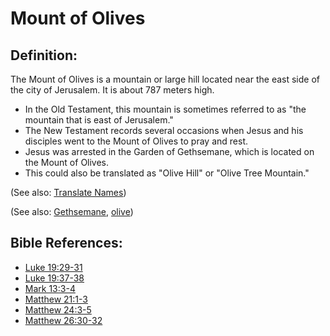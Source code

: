 # Mount of Olives #

## Definition: ##

The Mount of Olives is a mountain or large hill located near the east side of the city of Jerusalem. It is about 787 meters high.

* In the Old Testament, this mountain is sometimes referred to as "the mountain that is east of Jerusalem."
* The New Testament records several occasions when Jesus and his disciples went to the Mount of Olives to pray and rest.
* Jesus was arrested in the Garden of Gethsemane, which is located on the Mount of Olives.
* This could also be translated as "Olive Hill" or "Olive Tree Mountain."

(See also: [Translate Names](en/ta-vol1/translate/man/translate-names))

(See also: [Gethsemane](../other/gethsemane.md), [olive](../other/olive.md))

## Bible References: ##

* [Luke 19:29-31](en/tn/luk/help/19/29)
* [Luke 19:37-38](en/tn/luk/help/19/37)
* [Mark 13:3-4](en/tn/mrk/help/13/03)
* [Matthew 21:1-3](en/tn/mat/help/21/01)
* [Matthew 24:3-5](en/tn/mat/help/24/03)
* [Matthew 26:30-32](en/tn/mat/help/26/30)